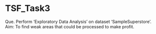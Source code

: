 # TSF_Task3
Que. Perform ‘Exploratory Data Analysis’ on dataset ‘SampleSuperstore’.
Aim: To find weak areas that could be processed to make profit.
